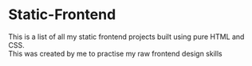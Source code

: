 # Static-Frontend

This is a list of all my static frontend projects built using pure HTML and CSS.   
This was created by me to practise my raw frontend design skills
